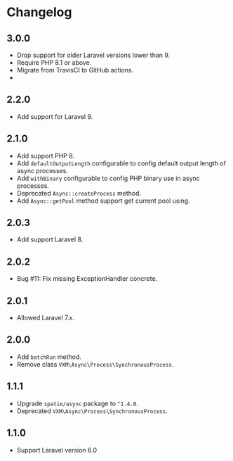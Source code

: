 # Changelog

## 3.0.0

- Drop support for older Laravel versions lower than 9.
- Require PHP 8.1 or above.
- Migrate from TravisCI to GitHub actions.
- 

## 2.2.0

- Add support for Laravel 9.

## 2.1.0

- Add support PHP 8.
- Add `defaultOutputLength` configurable to config default output length of async processes.
- Add `withBinary` configurable to config PHP binary use in async processes.
- Deprecated `Async::createProcess` method.
- Add `Async::getPool` method support get current pool using.

## 2.0.3

- Add support Laravel 8.

## 2.0.2

- Bug #11: Fix missing ExceptionHandler concrete.

## 2.0.1

- Allowed Laravel 7.x.

## 2.0.0

- Add `batchRun` method.
- Remove class `VXM\Async\Process\SynchronousProcess`.

## 1.1.1

- Upgrade `spatie/async` package to `^1.4.0`.
- Deprecated `VXM\Async\Process\SynchronousProcess`.

## 1.1.0

- Support Laravel version 6.0
